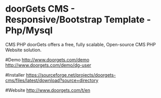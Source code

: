 # doorGets CMS - Responsive/Bootstrap Template - Php/Mysql
CMS PHP doorGets offers a free, fully scalable, Open-source CMS PHP Website solution. 

#Demo
http://www.doorgets.com/demo
http://www.doorgets.com/demo/dg-user

#Installer
https://sourceforge.net/projects/doorgets-cms/files/latest/download?source=directory

#Website
http://www.doorgets.com/t/en
